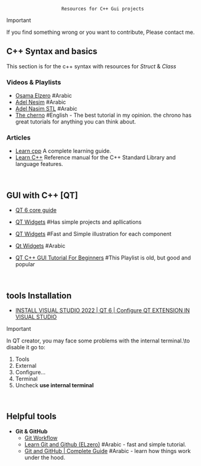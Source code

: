 						Resources for C++ Gui projects

> [!IMPORTANT]
> If you find something wrong or you want to contribute, Please contact me.

## C++ Syntax and basics 
This section is for the c++ syntax with resources for *Struct* & *Class* 
### Videos & Playlists
- [Osama Elzero](https://www.youtube.com/playlist?list=PLDoPjvoNmBAwy-rS6WKudwVeb_x63EzgS) #Arabic
- [Adel Nesim](https://www.youtube.com/watch?v=z1FdInL8sjg&list=PLCInYL3l2AajFAiw4s1U4QbGszcQ-rAb3) #Arabic 
- [Adel Nasim STL](https://youtube.com/playlist?list=PLCInYL3l2AainAE4Xq2kdNGDfG0bys2xp&si=1yWrmyjphydjiqEJ) #Arabic 
- [The cherno](https://www.youtube.com/playlist?list=PLlrATfBNZ98dudnM48yfGUldqGD0S4FFb)
  #English - The best tutorial in my opinion. the chrono has great tutorials for anything you can think about.
	
### Articles
- [Learn cpp](https://www.learncpp.com/)
	 A complete learning guide.
- [Learn C++](https://cplusplus.com/)
  	Reference manual for the C++ Standard Library and language features.
 </br>
 
## GUI with C++ [QT]

- [QT 6 core guide](https://youtube.com/playlist?list=PLUbFnGajtZlXbrbdlraCe3LMC_YH5abao&si=ZnwcC9JW-LdgZoib)

- [QT Widgets](https://youtube.com/playlist?list=PLg9e3beqheAfZp7wDhtyxtw3Pc66EfO4O&si=_q_m_-gBobxWhnMS) #Has simple projects and apllications
  
- [QT Widgets](https://youtube.com/playlist?list=PLh0cogPqXcJMuRUNMgGZwl5WEX6ZDGqaU&si=CXhTy7cyJxZnGHlh) #Fast and Simple illustration for each component

- [Qt Widgets](https://youtube.com/playlist?list=PLpj3stwSVSapVlcPAW-qMcxJnd1gZCEDs&si=j4eC1MiG0b6u9sl8)   #Arabic
  
- [QT C++ GUI Tutorial For Beginners](https://youtube.com/playlist?list=PLS1QulWo1RIZiBcTr5urECberTITj7gjA&si=8Ma8l1wafueQFA1l) #This Playlist is old, but good and popular

</br>

## tools Installation
   - [INSTALL VISUAL STUDIO 2022 | QT 6 | Configure QT EXTENSION IN VISUAL STUDIO](https://youtu.be/rH2Kq2BIGVs?si=7gQFM0sgvi5-eeTZ)
     
> [!IMPORTANT]
> In QT creator, you may face some problems with the internal terminal.\to disable it go to:
> 1. Tools
> 2. External
> 3. Configure...
> 4. Terminal
> 5. Uncheck <strong>use internal terminal</strong>

</br>
     
## Helpful tools
- <strong>Git & GitHub</strong>
   - [Git Workflow](https://youtu.be/e9lnsKot_SQ?si=dV6J5iH_4eSjyXSa "great illustration on how to use git")
   - [Learn Git and Github (ELzero)](https://youtube.com/playlist?list=PLDoPjvoNmBAw4eOj58MZPakHjaO3frVMF&si=mA1GMOvpmv4wLkzQ) #Arabic - fast and simple tutorial.
   - [Git and GitHub | Complete Guide](https://www.youtube.com/watch?v=FueXoIewxg0) #Arabic - learn how things work under the hood.
   

